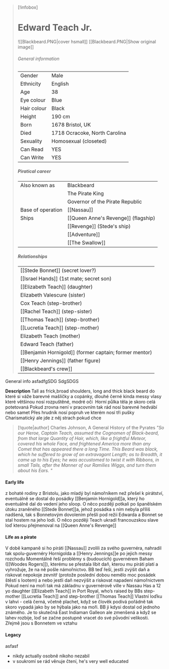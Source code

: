 > [!infobox]
> # Edward Teach Jr.
> ![[Blackbeard.PNG|cover hsmall]]
> [[Blackbeard.PNG|Show original image]]
> ###### General information
> |  |  |
> | ---- | ---- |
> | Gender | Male |
> | Ethnicity | English |
> | Age | 38 |
> | Eye colour| Blue |
> | Hair colour | Black |
> | Height | 190 cm |
> | Born | 1678 Bristol, UK |
> | Died | 1718 Ocracoke, North Carolina |
> | Sexuality | Homosexual (closeted) |
> | Can Read | YES |
> | Can Write | YES |
> ##### Piratical career
> |  |  |
> | ---- | ---- |
> | Also known as | Blackbeard |
> |  | The Pirate King |
> |  | Governor of the Pirate Republic |
> | Base of operation | [[Nassau]] |
> | Ships |  [[Queen Anne's Revenge]] (flagship)
> |  | [[Revenge]] (Stede's ship) |
> |  | [[Adventure]] |
> |  | [[The Swallow]] |
>  ##### Relationships
> |  |
> | ---- |
> | [[Stede Bonnet]] (secret lover?) |
> | [[Israel Hands]] (1st mate; secret son) |
> | [[Elizabeth Teach]] (daughter) |
> | Elizabeth Valescure (sister) |
> | Cox Teach (step-brother) |
> | [[Rachel Teach]] (step-sister) |
> | [[Thomas Teach]] (step-brother) |
> | [[Lucretia Teach]] (step-mother) |
> | Elizabeth Teach (mother) |
> | Edward Teach (father) |
> | [[Benjamin Hornigold]] (former captain; former mentor) |
> | [[Henry Jennings]] (father figure) |
> | [[Blackbeard's crew]] |

General info asfadfgSDG
SdgSDGS

**Description**
Tall as frick,broad shoulders, long and thick black beard do které si váže barevné mašličky a copánky, dlouhé černé kinda messy vlasy které většinou nosí rozpuštěné, modré oči 
Horní půlka těla je skoro celá potetovaná
Pokud zrovna není v pracovním tak rád nosí barevné hedvábí nebo samet
Přes hrudník nosí popruh ve kterém nosí tři pušky
Charismatický ale jde z něj strach pokud chce 
> [!quote|author] Charles Johnson, A General History of the Pyrates
> *"So our Heroe, Captain Teach, assumed the Cognomen of Black-beard, from that large Quantity of Hair, which, like a frightful Meteor, covered his whole Face, and frightened America more than any Comet that has appeared there a long Time. This Beard was black, which he suffered to grow of an extravagant Length; as to Breadth, it came up to his Eyes; he was accustomed to twist it with Ribbons, in small Tails, after the Manner of our Ramilies Wiggs, and turn them about his Ears. "*

#### Early life
 z bohaté rodiny z Bristolu, jako mladý byl námořníkem než přešel k pirátství, eventuálně se dostal do posádky [[Benjamin Hornigold]]a, který ho eventuálně dal do vedení jeho sloop. O něco později potkali po španělském útoku zraněného [[Stede Bonnet]]a, jehož posádka s ním nebyla příliš nadšená, tak s Bonnetovým dovolením přešli pod režii Edwarda a Bonnet se stal hostem na jeho lodi. O něco později Teach ukradl francouzskou slave loď kterou přejmenoval na [[Queen Anne's Revenge]]

#### Life as a pirate
 V době kampaně si ho piráti [[Nassau]] zvolili za svého guvernéra, nahradil tak spolu-guvernéry Hornigolda a [[Henry Jennings]]e po jejich messy rozchodu
Momentálně řeší problémy s (budoucích) guvernérem Baham ([[Woodes Rogers]]), kterému se přestala líbit daň, kterou mu piráti platí a vyhrožuje, že na ně pošle námořnictvo. BB teď řeší, jestli zvýšit daň a riskovat nepokoje zevnitř (protože poslední dobou nemělo moc posádek štěstí s lootem) a nebo jestli daň nezvýšit a riskovat napadení námořnictvem
Pokud není na moři tak má základnu v guvernérově ville v Nassau
Has a 12 yo daughter [[Elizabeth Teach]] in Port Royal, who’s raised by BBs step-mother [[Lucretia Teach]] and step-brother [[Thomas Teach]]
Vlastní loďku v lahvi - celá černá, včetně plachet, když se člověk podívá pořádně tak skoro vypadá jako by se hýbala jako na moři. BB ji kdysi dostal od jednoho známého. Je to skutečná East Indiaman Galleon ale zmenšená a když se lahev rozbije, loď se začne postupně vracet do své původní velikosti.
Zřejmě jsou s Bonnetem ve vztahu

#### Legacy
asfasf





- nikdy actually osobně nikoho nezabil
- v soukromí se rád věnuje čtení, he's very well educated